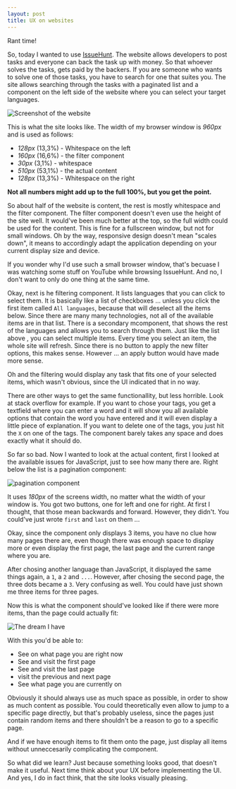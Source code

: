 ```yaml
---
layout: post
title: UX on websites
---
```


Rant time!

So, today I wanted to use [IssueHunt](https://issuehunt.io). The website
allows developers to post tasks and everyone can back the task up with money.
So that whoever solves the tasks, gets paid by the backers. If you are someone
who wants to solve one of those tasks, you have to search for one that suites
you. The site allows searching through the tasks with a paginated list and a
component on the left side of the website where you can select your target
languages.

![Screenshot of the website](https://raw.githubusercontent.com/bios-marcel/Bios-Marcel.github.io/master/images/uxonwebsites/thepage.png)

This is what the site looks like. The width of my browser window is *960px*
and is used as follows:
* *128px* (13,3%) - Whitespace on the left
* *160px* (16,6%) - the filter component
* *30px* (3,1%) - whitespace
* *510px* (53,1%) - the actual content
* *128px* (13,3%) - Whitespace on the right

__Not all numbers might add up to the full 100%, but you get the point.__

So about half of the website is content, the rest is mostly whitespace and
the filter component. The filter component doesn't even use the height of the
site well. It would've been much better at the top, so the full width could be
used for the content. This is fine for a fullscreen window, but not for small
windows. Oh by the way, responsive design doesn't mean "scales down", it means
to accordingly adapt the application depending on your current display size
and device.

If you wonder why I'd use such a small browser window, that's becuase I was
watching some stuff on YouTube while browsing IssueHunt. And no, I don't
want to only do one thing at the same time.

Okay, next is he filtering component. It lists languages that you can
click to select them. It is basically like a list of checkboxes ... unless you
click the first item called `All languages`, because that will deselect all the
items below. Since there are many many technologies, not all of the available
items are in that list. There is a secondary mcomponent, that shows the rest of
the languages and allows you to search through them. Just like the list above
, you can select multiple items. Every time you select an item, the whole site
will refresh. Since there is no button to apply the new filter options, this
makes sense. However ... an apply button would have made more sense.

Oh and the filtering would display any task that fits one of your selected
items, which wasn't obvious, since the UI indicated that in no way.

There are other ways to get the same functionallity, but less horrible. Look
at stack overflow for example. If you want to chose your tags, you get a
textfield where you can enter a word and it will show you all available options
that contain the word you have entered and it will even display a little piece
of explanation. If you want to delete one of the tags, you just hit the `X`
on one of the tags. The component barely takes any space and does exactly what
it should do.

So far so bad. Now I wanted to look at the actual content, first I looked at
the available issues for JavaScript, just to see how many there are. Right
below the list is a pagination component:

![pagination component](https://raw.githubusercontent.com/bios-marcel/Bios-Marcel.github.io/master/images/uxonwebsites/pagination_currently.png)

It uses *180px* of the screens width, no matter what the width of your window
is. You got two buttons, one for left and one for right. At first I thought,
that those mean backwards and forward. However, they didn't. You could've just
wrote `first` and `last` on them ...

Okay, since the component only displays 3 items, you have no clue how many
pages there are, even though there was enough space to display more or even
display the first page, the last page and the current range where you are.

After chosing another language than JavaScript, it displayed the same things
again, a `1`, a `2` and `...`. However, after chosing the second page, the
three dots became a `3`. Very confusing as well. You could have just shown me
three items for three pages.

Now this is what the component should've looked like if there were more items,
than the page could actually fit:

![The dream I have](https://raw.githubusercontent.com/bios-marcel/Bios-Marcel.github.io/master/images/uxonwebsites/pagination_dream.png)

With this you'd be able to:

* See on what page you are right now
* See and visit the first page
* See and visit the last page
* visit the previous and next page
* See what page you are currently on

Obviously it should always use as much space as possible, in order to show as
much content as possible. You could theoretically even allow to jump to a
specific page directly, but that's probably useless, since the pages just
contain random items and there shouldn't be a reason to go to a specific page.

And if we have enough items to fit them onto the page, just display all items
without unneccesarily complicating the component.

So what did we learn? Just because something looks good, that doesn't make it
useful. Next time think about your UX before implementing the UI. And yes, I do
in fact think, that the site looks visually pleasing.

